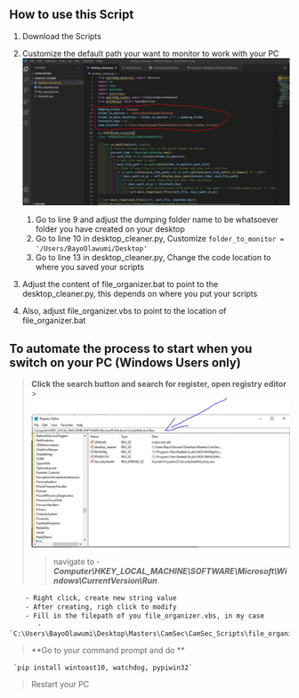 ## How to use this Script

1. Download the Scripts
2. Customize the default path your want to monitor to work with your PC
   ![!](/imgs/customize.PNG)

   1. Go to line 9 and adjust the dumping folder name to be whatsoever folder you have created on your desktop
   2. Go to line 10 in desktop_cleaner.py, Customize `folder_to_monitor = '/Users/BayoOlawumi/Desktop'`
   3. Go to line 13 in desktop_cleaner.py, Change the code location to where you saved your scripts

3. Adjust the content of file_organizer.bat to point to the desktop_cleaner.py, this depends on where you put your scripts
4. Also, adjust file_organizer.vbs to point to the location of file_organizer.bat

## To automate the process to start when you switch on your PC (Windows Users only)

> **Click the search button and search for register, open registry editor** >![!](/imgs/registry.JPG)
>
> > navigate to - **_Computer\HKEY_LOCAL_MACHINE\SOFTWARE\Microsoft\Windows\CurrentVersion\Run_**

        - Right click, create new string value
        - After creating, righ click to modify
        - Fill in the filepath of you file_organizer.vbs, in my case
           - `C:\Users\BayoOlawumi\Desktop\Masters\CamSec\CamSec_Scripts\file_organizer.vbs`

> **Go to your command prompt and do **

     `pip install wintoast10, watchdog, pypiwin32`

> Restart your PC
